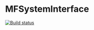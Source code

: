 # MFSystemInterface

[![Build status](https://ci.appveyor.com/api/projects/status/k1fgk45sosbks2v4?svg=true)](https://ci.appveyor.com/project/MFunction96/mfsysteminterface)
